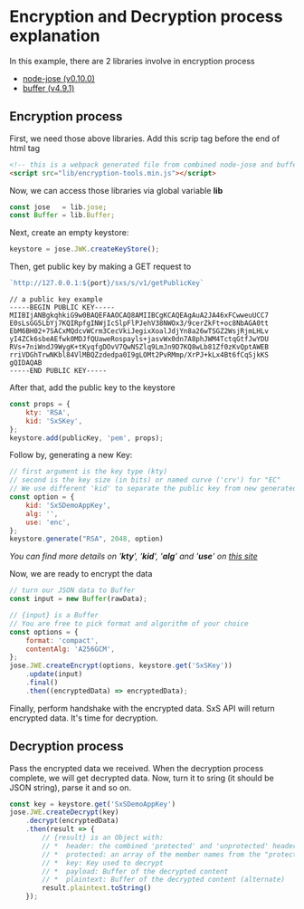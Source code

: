# Encryption and Decryption process explanation

In this example, there are 2 libraries involve in encryption process
- [node-jose (v0.10.0)](https://github.com/cisco/node-jose.git)
- [buffer (v4.9.1)](https://github.com/feross/buffer.git)

## Encryption process

First, we need those above libraries. Add this scrip tag before the end of html tag

```HTML
<!-- this is a webpack generated file from combined node-jose and buffer -->
<script src="lib/encryption-tools.min.js"></script>
```

Now, we can access those libraries via global variable **lib**

```javascript
const jose   = lib.jose;
const Buffer = lib.Buffer;
```

Next, create an empty keystore:

```javascript
keystore = jose.JWK.createKeyStore();
```

Then, get public key by making a GET request to

```javascript
`http://127.0.0.1:${port}/sxs/s/v1/getPublicKey`
```

```
// a public key example
-----BEGIN PUBLIC KEY-----
MIIBIjANBgkqhkiG9w0BAQEFAAOCAQ8AMIIBCgKCAQEAgAuA2JA46xFCwweuUCC7
E0sLsGG5LbYj7KQIRpfgINWjIcSlpFlPJehV38NWOx3/9cerZkFt+oc8NbAGA0tt
EbM6BH02+7SACxMQdcvWCrm3CecVkiJegixXoalJdjYn8a26wTSGZ2WsjRjmLHLv
yI4ZCk6sbeAEfwk0MDJfQUaweRospayls+jasvWx0dn7A8phJWM4TctqGtfJwYDU
RVs+7niWndJ9WygK+tKyqfgDOvV7QwNSZlq9LmJn9D7KQ8wLb81Zf0zKvQptAWEB
rriVDGhTrwNKbl84VlMBQZzdedpa0I9gLOMt2PvRMmp/XrPJ+kLx4Bt6fCqSjkKS
gQIDAQAB
-----END PUBLIC KEY-----

```

After that, add the public key to the keystore
```javascript
const props = {
    kty: 'RSA',
    kid: 'SxSKey',
};
keystore.add(publicKey, 'pem', props);
```

Follow by, generating a new Key:

```javascript
// first argument is the key type (kty)
// second is the key size (in bits) or named curve ('crv') for "EC"
// We use different 'kid' to separate the public key from new generated key
const option = {
    kid: 'SxSDemoAppKey',
    alg: '',
    use: 'enc',
};
keystore.generate("RSA", 2048, option)
```

*You can find more details on '**kty**', '**kid**', '**alg**' and '**use**' on [this site](https://self-issued.info/docs/draft-ietf-jose-json-web-key.html#rfc.section.4)*


Now, we are ready to encrypt the data

```javascript
// turn our JSON data to Buffer
const input = new Buffer(rawData);
```

```javascript
// {input} is a Buffer
// You are free to pick format and algorithm of your choice
const options = {
    format: 'compact',
    contentAlg: 'A256GCM',
};
jose.JWE.createEncrypt(options, keystore.get('SxSKey'))
    .update(input)
    .final()
    .then((encryptedData) => encryptedData);
```

Finally, perform handshake with the encrypted data.
SxS API will return encrypted data.
It's time for decryption.

## Decryption process

Pass the encrypted data we received. When the decryption process complete, we will get decrypted data. Now, turn it to sring (it should be JSON string), parse it and so on.

```javascript
const key = keystore.get('SxSDemoAppKey')
jose.JWE.createDecrypt(key)
    .decrypt(encryptedData)
    .then(result => {
        // {result} is an Object with:
        // *  header: the combined 'protected' and 'unprotected' header members
        // *  protected: an array of the member names from the "protected" member
        // *  key: Key used to decrypt
        // *  payload: Buffer of the decrypted content
        // *  plaintext: Buffer of the decrypted content (alternate)
        result.plaintext.toString()
    });
```


